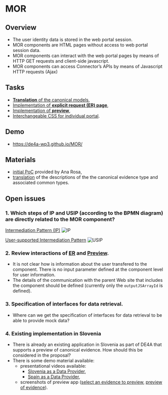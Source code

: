 # MOR

## Overview

- The user identity data is stored in the web portal session.
- MOR components are HTML pages without access to web portal session data.
- MOR components can interact with the web portal pages by means of HTTP GET requests and client-side javascript.
- MOR components can access Connector’s APIs by means of Javascript HTTP requests (Ajax)

## Tasks

- [**Translation** of the canonical models](/../../issues/1),
- [Implementation of **explicit request (ER) page**](/../../issues/2),
- [Implementation of **preview**](/../../issues/3),
- [Interchangeable CSS for individual portal](/../../issues/4).

## Demo

- https://de4a-wp3.github.io/MOR/

## Materials

- [initial PoC](material/PoC/initial) provided by Ana Rosa,
- [translation](material/translation) of the descriptions of the the canonical evidence type and associated common types.

## Open issues

### 1. Which steps of IP and USIP (according to the BPMN diagram) are directly related to the MOR component?

[Intermediation Pattern (IP)](https://wiki.de4a.eu/index.php/Intermediation_Pattern) 
![IP](https://wiki.de4a.eu/images/2/29/Intermediation_process.jpg)

[User-supported Intermediation Pattern](https://wiki.de4a.eu/index.php/User-supported_Intermediation_Pattern)
![USIP](https://wiki.de4a.eu/images/8/88/User-supported_Intermediation_process.jpg)

### 2. Review interactions of [ER](/../../issues/2) and [Preview](/../../issues/3).

* It is not clear how is information about the user transfered to the component. There is no input parameter defined at the component level for user information.
* The details of the communication with the parent Web site that includes the component should be defined (currently only the `outputJSArrayId` is defined).

### 3. Specification of interfaces for data retrieval.

* Where can we get the specification of interfaces for data retrieval to be able to provide mock data?

### 4. Existing implementation in Slovenia

* There is already an existing application in Slovenia as part of DE4A that supports a preview of canonical evidence. How should this be considered in the proposal?
* There is some demo material available: 
  * presentational videos available:
    * [Slovenia as a Data Provider](./material/SI-preview-app/final_es-de_si-do_compressed.mp4),
    * [Spain as a Data Provider](./material/SI-preview-app/SI-DE_ES-DO-2021-11-05.mp4),
  * screenshots of preview app ([select an evidence to preview](./material/SI-preview-app/si-previewapp-1.png), [preview of evidence](./material/SI-preview-app/si-previewapp-2.png)).